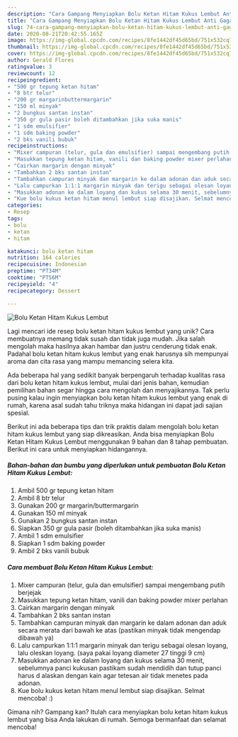 ```yaml
---
description: "Cara Gampang Menyiapkan Bolu Ketan Hitam Kukus Lembut Anti Gagal"
title: "Cara Gampang Menyiapkan Bolu Ketan Hitam Kukus Lembut Anti Gagal"
slug: 74-cara-gampang-menyiapkan-bolu-ketan-hitam-kukus-lembut-anti-gagal
date: 2020-08-21T20:42:55.165Z
image: https://img-global.cpcdn.com/recipes/8fe1442df45d65bd/751x532cq70/bolu-ketan-hitam-kukus-lembut-foto-resep-utama.jpg
thumbnail: https://img-global.cpcdn.com/recipes/8fe1442df45d65bd/751x532cq70/bolu-ketan-hitam-kukus-lembut-foto-resep-utama.jpg
cover: https://img-global.cpcdn.com/recipes/8fe1442df45d65bd/751x532cq70/bolu-ketan-hitam-kukus-lembut-foto-resep-utama.jpg
author: Gerald Flores
ratingvalue: 3
reviewcount: 12
recipeingredient:
- "500 gr tepung ketan hitam"
- "8 btr telur"
- "200 gr margarinbuttermargarin"
- "150 ml minyak"
- "2 bungkus santan instan"
- "350 gr gula pasir boleh ditambahkan jika suka manis"
- "1 sdm emulsifier"
- "1 sdm baking powder"
- "2 bks vanili bubuk"
recipeinstructions:
- "Mixer campuran (telur, gula dan emulsifier) sampai mengembang putih berjejak"
- "Masukkan tepung ketan hitam, vanili dan baking powder mixer perlahan"
- "Cairkan margarin dengan minyak"
- "Tambahkan 2 bks santan instan"
- "Tambahkan campuran minyak dan margarin ke dalam adonan dan aduk secara merata dari bawah ke atas (pastikan minyak tidak mengendap dibawah ya)"
- "Lalu campurkan 1:1:1 margarin minyak dan terigu sebagai olesan loyang, lalu oleskan loyang. (saya pakai loyang diameter 27 tinggi 9 cm)"
- "Masukkan adonan ke dalam loyang dan kukus selama 30 menit, sebelumnya panci kukusan pastikam sudah mendidih dan tutup panci harus d alaskan dengan kain agar tetesan air tidak menetes pada adonan."
- "Kue bolu kukus ketan hitam menul lembut siap disajikan. Selmat mencoba! :)"
categories:
- Resep
tags:
- bolu
- ketan
- hitam

katakunci: bolu ketan hitam 
nutrition: 164 calories
recipecuisine: Indonesian
preptime: "PT34M"
cooktime: "PT56M"
recipeyield: "4"
recipecategory: Dessert

---
```



![Bolu Ketan Hitam Kukus Lembut](https://img-global.cpcdn.com/recipes/8fe1442df45d65bd/751x532cq70/bolu-ketan-hitam-kukus-lembut-foto-resep-utama.jpg)

Lagi mencari ide resep bolu ketan hitam kukus lembut yang unik? Cara membuatnya memang tidak susah dan tidak juga mudah. Jika salah mengolah maka hasilnya akan hambar dan justru cenderung tidak enak. Padahal bolu ketan hitam kukus lembut yang enak harusnya sih mempunyai aroma dan cita rasa yang mampu memancing selera kita.



Ada beberapa hal yang sedikit banyak berpengaruh terhadap kualitas rasa dari bolu ketan hitam kukus lembut, mulai dari jenis bahan, kemudian pemilihan bahan segar hingga cara mengolah dan menyajikannya. Tak perlu pusing kalau ingin menyiapkan bolu ketan hitam kukus lembut yang enak di rumah, karena asal sudah tahu triknya maka hidangan ini dapat jadi sajian spesial.


Berikut ini ada beberapa tips dan trik praktis dalam mengolah bolu ketan hitam kukus lembut yang siap dikreasikan. Anda bisa menyiapkan Bolu Ketan Hitam Kukus Lembut menggunakan 9 bahan dan 8 tahap pembuatan. Berikut ini cara untuk menyiapkan hidangannya.

<!--inarticleads1-->

##### Bahan-bahan dan bumbu yang diperlukan untuk pembuatan Bolu Ketan Hitam Kukus Lembut:

1. Ambil 500 gr tepung ketan hitam
1. Ambil 8 btr telur
1. Gunakan 200 gr margarin/buttermargarin
1. Gunakan 150 ml minyak
1. Gunakan 2 bungkus santan instan
1. Siapkan 350 gr gula pasir (boleh ditambahkan jika suka manis)
1. Ambil 1 sdm emulsifier
1. Siapkan 1 sdm baking powder
1. Ambil 2 bks vanili bubuk




<!--inarticleads2-->

##### Cara membuat Bolu Ketan Hitam Kukus Lembut:

1. Mixer campuran (telur, gula dan emulsifier) sampai mengembang putih berjejak
1. Masukkan tepung ketan hitam, vanili dan baking powder mixer perlahan
1. Cairkan margarin dengan minyak
1. Tambahkan 2 bks santan instan
1. Tambahkan campuran minyak dan margarin ke dalam adonan dan aduk secara merata dari bawah ke atas (pastikan minyak tidak mengendap dibawah ya)
1. Lalu campurkan 1:1:1 margarin minyak dan terigu sebagai olesan loyang, lalu oleskan loyang. (saya pakai loyang diameter 27 tinggi 9 cm)
1. Masukkan adonan ke dalam loyang dan kukus selama 30 menit, sebelumnya panci kukusan pastikam sudah mendidih dan tutup panci harus d alaskan dengan kain agar tetesan air tidak menetes pada adonan.
1. Kue bolu kukus ketan hitam menul lembut siap disajikan. Selmat mencoba! :)




Gimana nih? Gampang kan? Itulah cara menyiapkan bolu ketan hitam kukus lembut yang bisa Anda lakukan di rumah. Semoga bermanfaat dan selamat mencoba!

